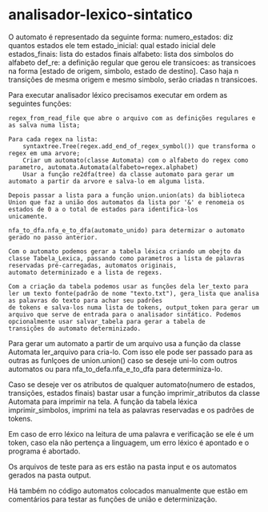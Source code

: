 # analisador-lexico-sintatico
O automato é representado da seguinte forma:
	numero_estados: diz quantos estados ele tem
	estado_inicial: qual estado inicial dele
	estados_finais: lista do estados finais
	alfabeto: lista dos simbolos do alfabeto
	def_re: a definição regular que gerou ele
	transicoes: as transicoes na forma [estado de origem, simbolo, estado de destino]. Caso haja n transições de mesma origem e mesmo simbolo, serão criadas n transicoes.

Para executar analisador léxico precisamos executar em ordem as seguintes funções:
	
	regex_from_read_file que abre o arquivo com as definições regulares e as salva numa lista;
	
	Para cada regex na lista:
		syntaxtree.Tree(regex.add_end_of_regex_symbol()) que transforma o regex em uma arvore;
		Criar um automato(classe Automata) com o alfabeto do regex como parametro, automata.Automata(alfabeto=regex.alphabet)
		Usar a função re2dfa(tree) da classe automato para gerar um automato a partir da arvore e salva-lo em alguma lista.
	
	Depois passar a lista para a função union.union(ats) da biblioteca Union que faz a união dos automatos da lista por '&' e renomeia os estados de 0 a o total de estados para identifica-los
	unicamente.
	
	nfa_to_dfa.nfa_e_to_dfa(automato_unido) para determizar o automato gerado no passo anterior.
	
	Com o automato podemos gerar a tabela léxica criando um obejto da classe Tabela_Lexica, passando como parametros a lista de palavras reservadas pré-carregadas, automatos originais, 
	automato determinizado e a lista de regexs.
	
	Com a criação da tabela podemos usar as funções dela ler_texto para ler um texto fonte(padrão de nome "texto.txt"), gera_lista que analisa as palavras do texto para achar seu padrões
	de tokens e salva-los numa lista de tokens, output_token para gerar um arquivo que serve de entrada para o analisador sintático. Podemos opcionalmente usar salvar_tabela para gerar a tabela de
	transições do automato determinizado.
		
Para gerar um automato a partir de um arquivo usa a função da classe Automata ler_arquivo para cria-lo. Com isso ele pode ser passado para as outras as funlçoes de union.union() caso se deseje uni-lo
	com outros automatos ou para nfa_to_defa.nfa_e_to_dfa para determiniza-lo.

Caso se deseje ver os atributos de qualquer automato(numero de estados, transições, estados finais) bastar usar a função imprimir_atributos da classe Automata para imprimir na tela.
A função da tabela léxica imprimir_simbolos, imprimi na tela as palavras reservadas e os padrões de tokens.

Em caso de erro léxico na leitura de uma palavra e verificação se ele é um token, caso ela não pertença a linguagem, um erro léxico é apontado e o programa é abortado.

Os arquivos de teste para as ers estão na pasta input e os automatos gerados na pasta output.

Há também no código automatos colocados manualmente que estão em comentários para testar as funções de união e determinização.

